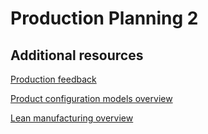 # Production Planning 2


Additional resources
--------

[Production feedback](production-feedback.md)

[Product configuration models overview](../pim/product-configuration-models.md)

[Lean manufacturing overview](lean-manufacturing-overview.md)